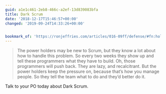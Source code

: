 ```yaml
---
guid: a1e1c461-2eb8-466c-a2ef-13d839083bfa
title: Dark Scrum
date: '2018-12-17T15:46:57+00:00'
changed: '2019-09-24T14:33:26+00:00'


bookmark_of: 'https://ronjeffries.com/articles/016-09ff/defense/#fn:holders'
---
```


> The power holders may be new to Scrum, but they know a lot about how to handle this problem. So every two weeks they show up and tell these programmers what they have to build. Oh, those programmers will push back. They are lazy, and recalcitrant. But the power holders keep the pressure on, because that’s how you manage people. So they tell the team what to do and they’d better do it.

Talk to your PO today about Dark Scrum. 
